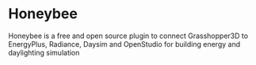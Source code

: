 Honeybee
========

Honeybee is a free and open source plugin to connect Grasshopper3D to EnergyPlus, Radiance, Daysim and OpenStudio for building energy and daylighting simulation
